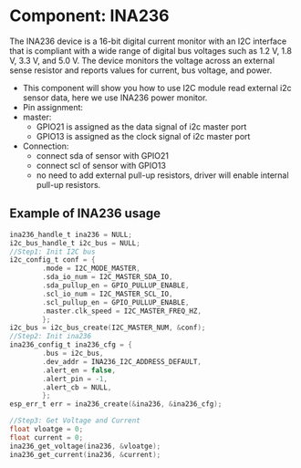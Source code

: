 # Component: INA236

The INA236 device is a 16-bit digital current monitor
with an I2C interface that is
compliant with a wide range of digital bus voltages
such as 1.2 V, 1.8 V, 3.3 V, and 5.0 V. The device
monitors the voltage across an external sense resistor
and reports values for current, bus voltage, and
power.

* This component will show you how to use I2C module read external i2c sensor data, here we use INA236 power monitor.
* Pin assignment:
* master:
  * GPIO21 is assigned as the data signal of i2c master port
  * GPIO13 is assigned as the clock signal of i2c master port
* Connection:
    * connect sda of sensor with GPIO21
    * connect scl of sensor with GPIO13
    * no need to add external pull-up resistors, driver will enable internal pull-up resistors.

## Example of INA236 usage

```c
ina236_handle_t ina236 = NULL;
i2c_bus_handle_t i2c_bus = NULL;
//Step1: Init I2C bus
i2c_config_t conf = {
        .mode = I2C_MODE_MASTER,
        .sda_io_num = I2C_MASTER_SDA_IO,
        .sda_pullup_en = GPIO_PULLUP_ENABLE,
        .scl_io_num = I2C_MASTER_SCL_IO,
        .scl_pullup_en = GPIO_PULLUP_ENABLE,
        .master.clk_speed = I2C_MASTER_FREQ_HZ,
        };
i2c_bus = i2c_bus_create(I2C_MASTER_NUM, &conf);
//Step2: Init ina236
ina236_config_t ina236_cfg = {
        .bus = i2c_bus,
        .dev_addr = INA236_I2C_ADDRESS_DEFAULT,
        .alert_en = false,
        .alert_pin = -1,
        .alert_cb = NULL,
        };
esp_err_t err = ina236_create(&ina236, &ina236_cfg);

//Step3: Get Voltage and Current
float vloatge = 0;
float current = 0;
ina236_get_voltage(ina236, &vloatge);
ina236_get_current(ina236, &current);
```
